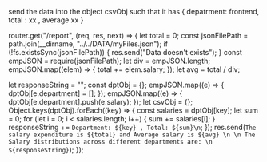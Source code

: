 send the data into the object csvObj such that it has {
    depatrment: frontend,
    total : xx ,
    average xx
}

router.get("/report", (req, res, next) => {
  let total = 0;
  const jsonFilePath = path.join(__dirname, "../../DATA/myFiles.json");
  if (!fs.existsSync(jsonFilePath)) {
    res.send("Data doesn't exists");
  }
  const empJSON = require(jsonFilePath);
  let div = empJSON.length;
  empJSON.map((elem) => {
    total += elem.salary;
  });
  let avg = total / div;

  let responseString = "";
  const dptObj = {};
  empJSON.map((e) => {
    dptObj[e.department] = [];
  });
  empJSON.map((e) => {
    dptObj[e.department].push(e.salary);
  });
  let csvObj = {};
  Object.keys(dptObj).forEach((key) => {
    const salaries = dptObj[key]; 
    let sum = 0;
    for (let i = 0; i < salaries.length; i++) {
      sum += salaries[i];
    }
    responseString += `Department: ${key} , Total: ${sum}\n`;
  });
  res.send(`The salary expenditure is ${total} and Average salary is ${avg} \n \n The Salary distributions across different departments are: \n ${responseString}`);
});